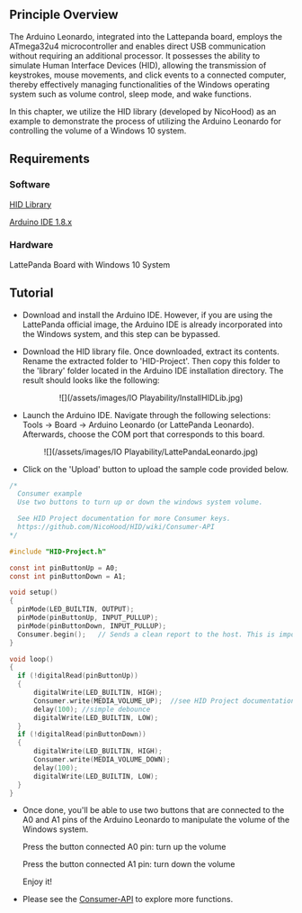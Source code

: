 ## Principle Overview

The Arduino Leonardo, integrated into the Lattepanda board, employs the ATmega32u4 microcontroller and enables direct USB communication without requiring an additional processor. It possesses the ability to simulate Human Interface Devices (HID), allowing the transmission of keystrokes, mouse movements, and click events to a connected computer, thereby effectively managing functionalities of the Windows operating system such as volume control, sleep mode, and wake functions.

In this chapter, we utilize the HID library (developed by NicoHood) as an example to demonstrate the process of utilizing the Arduino Leonardo for controlling the volume of a Windows 10 system.


## Requirements

### Software

   [HID Library](https://github.com/NicoHood/HID/releases)<br>
	
   [Arduino IDE 1.8.x](https://www.arduino.cc/en/software)<br>

### Hardware<br>

   LattePanda Board with Windows 10 System<br>


## Tutorial

- Download and install the Arduino IDE. However, if you are using the LattePanda official image, the Arduino IDE is already incorporated into the Windows system, and this step can be bypassed.

- Download the HID library file.  Once downloaded, extract its contents. Rename the extracted folder to 'HID-Project'. Then copy this folder to the 'library' folder located in the Arduino IDE installation directory. The result should looks like the following:

<center>![](/assets/images/IO Playability/InstallHIDLib.jpg)</center>

- Launch the Arduino IDE. Navigate through the following selections: Tools -> Board -> Arduino Leonardo (or LattePanda Leonardo). Afterwards, choose the COM port that corresponds to this board.

<center>![](/assets/images/IO Playability/LattePandaLeonardo.jpg)</center>

- Click on the 'Upload' button to upload the sample code provided below.<br>

```C
/*
  Consumer example
  Use two buttons to turn up or down the windows system volume.

  See HID Project documentation for more Consumer keys.
  https://github.com/NicoHood/HID/wiki/Consumer-API
*/

#include "HID-Project.h"

const int pinButtonUp = A0;
const int pinButtonDown = A1;

void setup() 
{
  pinMode(LED_BUILTIN, OUTPUT);
  pinMode(pinButtonUp, INPUT_PULLUP);
  pinMode(pinButtonDown, INPUT_PULLUP);
  Consumer.begin();   // Sends a clean report to the host. This is important on any Arduino type.
}

void loop() 
{
  if (!digitalRead(pinButtonUp)) 
  {
      digitalWrite(LED_BUILTIN, HIGH);
      Consumer.write(MEDIA_VOLUME_UP);  //see HID Project documentation for more Consumer keys
      delay(100); //simple debounce
      digitalWrite(LED_BUILTIN, LOW);
  }
  if (!digitalRead(pinButtonDown)) 
  {
      digitalWrite(LED_BUILTIN, HIGH);
      Consumer.write(MEDIA_VOLUME_DOWN);
      delay(100);
      digitalWrite(LED_BUILTIN, LOW);
  }
}
```

- Once done, you'll be able to use two buttons that are connected to the A0 and A1 pins of the Arduino Leonardo to manipulate the volume of the Windows system.<br>

   Press the button connected A0 pin: turn up the volume<br>

   Press the button connected A1 pin: turn down the volume<br>

  Enjoy it!<br>
  
- Please see the [Consumer-API](https://github.com/NicoHood/HID/wiki/Consumer-API) to explore more functions.
